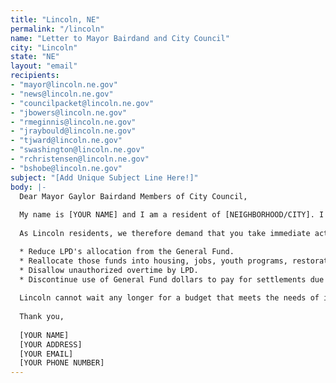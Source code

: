 ```yaml
---
title: "Lincoln, NE"
permalink: "/lincoln"
name: "Letter to Mayor Bairdand and City Council"
city: "Lincoln"
state: "NE"
layout: "email"
recipients:
- "mayor@lincoln.ne.gov"
- "news@lincoln.ne.gov"
- "councilpacket@lincoln.ne.gov"
- "jbowers@lincoln.ne.gov"
- "rmeginnis@lincoln.ne.gov"
- "jraybould@lincoln.ne.gov"
- "tjward@lincoln.ne.gov"
- "swashington@lincoln.ne.gov"
- "rchristensen@lincoln.ne.gov"
- "bshobe@lincoln.ne.gov"
subject: "[Add Unique Subject Line Here!]"
body: |-
  Dear Mayor Gaylor Bairdand Members of City Council,
  
  My name is [YOUR NAME] and I am a resident of [NEIGHBORHOOD/CITY]. I write this letter to urge you to begin defunding and demilitarizing the Lincoln Police Department. LPD’s budget has increased by 14% since the 2017-2018 budget. For the 2019-2020 year, the portion of the general fund spent on LPD was just under 25%. LPD’s increased funding is a direct harm to other necessary and more needed services in our city. Other services including parks and recreation, transportation and utilities, and urban development take much less out of the general costing the city 9.8%, 1.3%, and 0.5% respectively (Source: 2018-2020 Council Adopted Biennial Operating Budget). LPD is a direct cost to other services this city desperately needs.
  
  As Lincoln residents, we therefore demand that you take immediate action to ensure the following:

  * Reduce LPD's allocation from the General Fund.
  * Reallocate those funds into housing, jobs, youth programs, restorative justice, mental health workers, and community development programs to keep the community safe.
  * Disallow unauthorized overtime by LPD.
  * Discontinue use of General Fund dollars to pay for settlements due to police murder, misconduct, and negligence. 
  
  Lincoln cannot wait any longer for a budget that meets the needs of its residents. The only way to achieve this is to take immediate steps to defund LPD.
  
  Thank you,
  
  [YOUR NAME]
  [YOUR ADDRESS]
  [YOUR EMAIL]
  [YOUR PHONE NUMBER]
---
```

